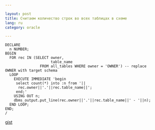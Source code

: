 ```yaml
---

layout: post  
title: Считаем количество строк во всех таблицах в схеме  
lang: ru  
category: oracle  

---
```


    DECLARE
      n NUMBER;
    BEGIN
      FOR rec IN (SELECT owner,
                         table_name
                    FROM all_tables WHERE owner = 'OWNER') -- replace OWNER with target schema
      LOOP
        EXECUTE IMMEDIATE 'begin
         select count(*) into :n from '||
          rec.owner||'.'||rec.table_name||';
         end;'
        USING OUT n;
        dbms_output.put_line(rec.owner||'.'||rec.table_name||' - '||n);
      END LOOP;
    END;
    /

[gist](https://gist.github.com/schmooser/4409100)
